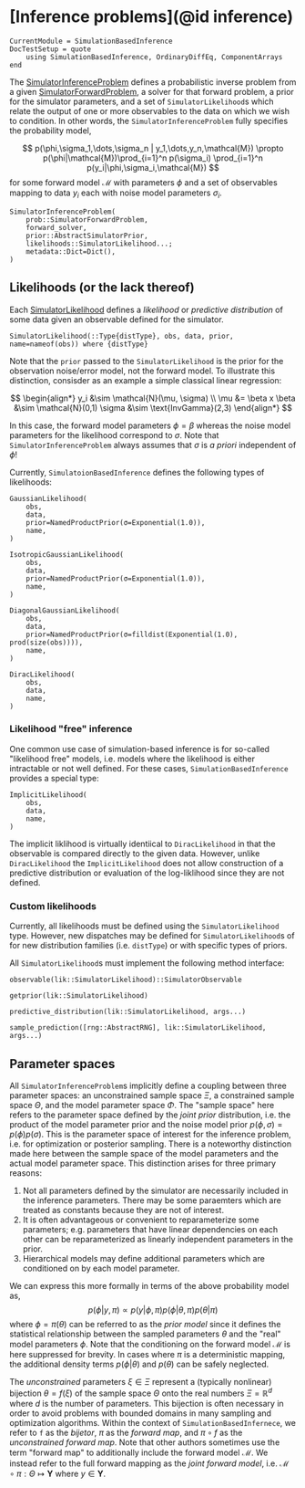 # [Inference problems](@id inference)

```@meta
CurrentModule = SimulationBasedInference
DocTestSetup = quote
    using SimulationBasedInference, OrdinaryDiffEq, ComponentArrays
end
```

The [SimulatorInferenceProblem](@ref) defines a probabilistic inverse problem from a given [SimulatorForwardProblem](@ref), a solver for that forward problem, a prior for the simulator parameters,
and a set of `SimulatorLikelihood`s which relate the output of one or more observables to the data on which we wish to condition. In other words, the `SimulatorInferenceProblem` fully specifies
the probability model,

$$
p(\phi,\sigma_1,\dots,\sigma_n | y_1,\dots,y_n,\mathcal{M}) \propto p(\phi|\mathcal{M})\prod_{i=1}^n p(\sigma_i) \prod_{i=1}^n p(y_i|\phi,\sigma_i,\mathcal{M})
$$
for some forward model $\mathcal{M}$ with parameters $\phi$ and a set of observables mapping to data $y_i$ each with noise model parameters $\sigma_i$.

```@docs; canonical=false
SimulatorInferenceProblem(
    prob::SimulatorForwardProblem,
    forward_solver,
    prior::AbstractSimulatorPrior,
    likelihoods::SimulatorLikelihood...;
    metadata::Dict=Dict(),
)
```

## Likelihoods (or the lack thereof)

Each [SimulatorLikelihood](@ref) defines a *likelihood* or *predictive distribution* of some data given an observable defined for the simulator.

```@docs; canonical=false
SimulatorLikelihood(::Type{distType}, obs, data, prior, name=nameof(obs)) where {distType}
```

Note that the `prior` passed to the `SimulatorLikelihood` is the prior for the observation noise/error model, not the forward model. To illustrate this distinction, consisder as an example a simple classical linear regression:

$$
\begin{align*}
y_i &\sim \mathcal{N}(\mu, \sigma) \\
\mu &= \beta x
\beta &\sim \mathcal{N}(0,1)
\sigma &\sim \text{InvGamma}(2,3)
\end{align*}
$$

In this case, the forward model parameters $\phi = \beta$ whereas the noise model parameters for the likelihood correspond to $\sigma$. Note that `SimulatorInferenceProblem` always assumes that $\sigma$ is *a priori* independent of $\phi$!

Currently, `SimulatoionBasedInference` defines the following types of likelihoods:

```@docs; canonical=false
GaussianLikelihood(
    obs,
    data,
    prior=NamedProductPrior(σ=Exponential(1.0)),
    name,
)
```

```@docs; canonical=false
IsotropicGaussianLikelihood(
    obs,
    data,
    prior=NamedProductPrior(σ=Exponential(1.0)),
    name,
)
```

```@docs; canonical=false
DiagonalGaussianLikelihood(
    obs,
    data,
    prior=NamedProductPrior(σ=filldist(Exponential(1.0), prod(size(obs)))),
    name,
)
```

```@docs; canonical=false
DiracLikelihood(
    obs,
    data,
    name,
)
```

### Likelihood "free" inference

One common use case of simulation-based inference is for so-called "likelihood free" models, i.e. models where the likelihood is either intractable or not well defined. For these cases, `SimulationBasedInference` provides a special type:

```@docs; canonical=false
ImplicitLikelihood(
    obs,
    data,
    name,
)
```

The implicit liklihood is virtually identiical to `DiracLikelihood` in that the observable is compared directly to the given data. However, unlike `DiracLikelihood` the `ImplicitLikelihood` does not allow construction of a predictive distribution
or evaluation of the log-liklihood since they are not defined.

### Custom likelihoods

Currently, all likelihoods must be defined using the `SimulatorLikelihood` type. However, new dispatches may be defined for `SimulatorLikelihood`s of for new distribution families (i.e. `distType`) or with specific types of priors.

All `SimulatorLikelihood`s must implement the following method interface:

```@docs; canonical=false
observable(lik::SimulatorLikelihood)::SimulatorObservable
```

```@docs; canonical=false
getprior(lik::SimulatorLikelihood)
```

```@docs; canonical=false
predictive_distribution(lik::SimulatorLikelihood, args...)
```

```@docs; canonical=false
sample_prediction([rng::AbstractRNG], lik::SimulatorLikelihood, args...)
```

## Parameter spaces

All `SimulatorInferenceProblem`s implicitly define a coupling between three parameter spaces: an unconstrained sample space $\Xi$, a constrained sample space $\Theta$, and the model parameter space $\Phi$.
The "sample space" here refers to the parameter space defined by the *joint prior* distribution, i.e. the product of the model parameter prior and the noise model prior $p(\phi,\sigma) = p(\phi)p(\sigma)$.
This is the parameter space of interest for the inference problem, i.e. for optimization or posterior sampling. There is a noteworthy distinction made here between the sample space of the model parameters
and the actual model parameter space. This distinction arises for three primary reasons:
1. Not all parameters defined by the simulator are necessarily included in the inference parameters. There may be some paraemters which are treated as constants because they are not of interest.
2. It is often advantageous or convenient to reparameterize some parameters; e.g. parameters that have linear dependencies on each other can be reparameterized as linearly independent parameters in the prior.
3. Hierarchical models may define additional parameters which are conditioned on by each model parameter.

We can express this more formally in terms of the above probability model as,
$$
p(\phi | y,\pi) \propto p(y|\phi,\pi)p(\phi|\theta,\pi)p(\theta|\pi)
$$
where $\phi = \pi(\theta)$ can be referred to as the *prior model* since it defines the statistical relationship between the sampled parameters $\theta$ and the "real" model parameters $\phi$. Note that the
conditioning on the forward model $\mathcal{M}$ is here suppressed for brevity. In cases where $\pi$ is a deterministic mapping, the additional density terms $p(\phi|\theta)$ and $p(\theta)$ can be safely
neglected.

The *unconstrained* parameters $\xi \in \Xi$ represent a (typically nonlinear) bijection $\theta = f(\xi)$ of the sample space $\Theta$ onto the real numbers $\Xi = \mathbb{R}^d$ where $d$ is the number of parameters.
This bijection is often necessary in order to avoid problems with bounded domains in many sampling and optimization algorithms. Within the context of `SimulationBasedInfernece`, we refer to `f` as the *bijetor*,
$\pi$ as the *forward map*, and $\pi \circ f$ as the *unconstrained forward map*. Note that other authors sometimes use the term "forward map" to additionally include the forward model $\mathcal{M}$. We instead
refer to the full forward mapping as the *joint forward model*, i.e. $\mathcal{M} \circ \pi : \Theta \mapsto \mathbf{Y}$ where $y \in \mathbf{Y}$.
